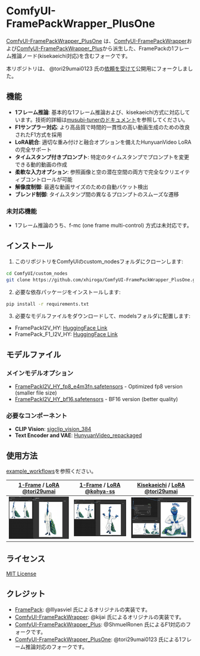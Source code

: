 # ComfyUI-FramePackWrapper_PlusOne

[ComfyUI-FramePackWrapper_PlusOne](https://github.com/tori29umai0123/ComfyUI-FramePackWrapper_PlusOne) は、[ComfyUI-FramePackWrapper](https://github.com/kijai/ComfyUI-FramePackWrapper)および[ComfyUI-FramePackWrapper_Plus](https://github.com/ShmuelRonen/ComfyUI-FramePackWrapper_Plus)から派生した、FramePackの1フレーム推論ノード(kisekaeichi対応)を含むフォークです。

本リポジトリは、 @tori29umai0123 氏の[依頼を受けて](https://x.com/tori29umai/status/1928692381735432320)公開用にフォークしました。

## 機能

- **1フレーム推論**: 基本的な1フレーム推論および、kisekaeichi方式に対応しています。技術的詳細は[musubi-tunerのドキュメント](https://github.com/kohya-ss/musubi-tuner/blob/main/docs/framepack_1f.md)を参照してください。
- **F1サンプラー対応**: より高品質で時間的一貫性の高い動画生成のための改良されたF1方式を採用
- **LoRA統合**: 適切な重み付けと融合オプションを備えたHunyuanVideo LoRAの完全サポート
- **タイムスタンプ付きプロンプト**: 特定のタイムスタンプでプロンプトを変更できる動的動画の作成
- **柔軟な入力オプション**: 参照画像と空の潜在空間の両方で完全なクリエイティブコントロールが可能
- **解像度制御**: 最適な動画サイズのための自動バケット検出
- **ブレンド制御**: タイムスタンプ間の異なるプロンプトのスムーズな遷移

### 未対応機能

- 1フレーム推論のうち、f-mc (one frame multi-control) 方式は未対応です。

## インストール

1. このリポジトリをComfyUIのcustom_nodesフォルダにクローンします:
```bash
cd ComfyUI/custom_nodes
git clone https://github.com/xhiroga/ComfyUI-FramePackWrapper_PlusOne.git
```

2. 必要な依存パッケージをインストールします:
```bash
pip install -r requirements.txt
```

3. 必要なモデルファイルをダウンロードして、modelsフォルダに配置します:
- FramePackI2V_HY: [HuggingFace Link](https://huggingface.co/lllyasviel/FramePackI2V_HY)
- FramePack_F1_I2V_HY: [HuggingFace Link](https://huggingface.co/lllyasviel/FramePack_F1_I2V_HY_20250503)

## モデルファイル

### メインモデルオプション
- [FramePackI2V_HY_fp8_e4m3fn.safetensors](https://huggingface.co/Kijai/HunyuanVideo_comfy/blob/main/FramePackI2V_HY_fp8_e4m3fn.safetensors) - Optimized fp8 version (smaller file size)
- [FramePackI2V_HY_bf16.safetensors](https://huggingface.co/Kijai/HunyuanVideo_comfy/blob/main/FramePackI2V_HY_bf16.safetensors) - BF16 version (better quality)

### 必要なコンポーネント
- **CLIP Vision**: [sigclip_vision_384](https://huggingface.co/Comfy-Org/sigclip_vision_384/tree/main)
- **Text Encoder and VAE**: [HunyuanVideo_repackaged](https://huggingface.co/Comfy-Org/HunyuanVideo_repackaged/tree/main/split_files)

## 使用方法

[example_workflows](./example_workflows)を参照ください。

| [1-Frame](./example_workflows/Oneframe.json) / [LoRA @tori29umai](https://huggingface.co/tori29umai/FramePack_LoRA/blob/main/Apose_V7_dim4.safetensors) | [1-Frame](./example_workflows/Oneframe.json) / [LoRA @kohya-ss](https://huggingface.co/kohya-ss/misc-models/blob/main/fp-1f-chibi-1024.safetensors) | [Kisekaeichi](./example_workflows/Oneframe_kisekaeichi.json) / [LoRA @tori29umai](https://huggingface.co/tori29umai/FramePack_LoRA/blob/main/body2img_V7_kisekaeichi_dim4_1e-3_512_768-000140.safetensors) |
| --- | --- | --- |
| ![kisekaeichi](./images/basic-apose.png) | ![chibi](./images/basic-chibi.png) | ![body2img](./images/kisekaeichi-body2img.png) |

## ライセンス

[MIT License](LICENSE)

## クレジット

- [FramePack](https://github.com/lllyasviel/FramePack): @lllyasviel 氏によるオリジナルの実装です。
- [ComfyUI-FramePackWrapper](https://github.com/kijai/ComfyUI-FramePackWrapper): @kijai 氏によるオリジナルの実装です。
- [ComfyUI-FramePackWrapper_Plus](https://github.com/ShmuelRonen/ComfyUI-FramePackWrapper_Plus): @ShmuelRonen 氏によるF1対応のフォークです。
- [ComfyUI-FramePackWrapper_PlusOne](https://github.com/tori29umai0123/ComfyUI-FramePackWrapper_PlusOne): @tori29umai0123 氏による1フレーム推論対応のフォークです。
